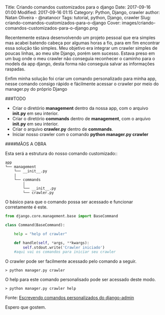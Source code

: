 Title: Criando comandos customizados para o django
Date: 2017-09-16 01:00
Modified: 2017-09-16 01:15
Category: Python, Django, crawler
author: Natan Oliveira - @natanocr
Tags: tutorial, python, Django, crawler
Slug: criando-comandos-customizados-para-o-django
Cover: images/criando-comandos-customizados-para-o-django.png

Recentemente estava desenvolvendo um projeto pessoal que era simples mas acabei batendo cabeça por algumas horas a fio, para em fim encontrar essa solução tão simples. Meu objetivo era integrar um crawler simples de poucas linhas, ao meu site Django, porém sem sucesso. Estava preso em um bug onde o meu crawler não conseguia reconhecer o caminho para o models da app django, desta forma não conseguia salvar as informações raspadas.
	
Enfim minha solução foi criar um comando personalizado para minha app, nesse comando consigo rápido e fácilmente acessar o crawler por meio do manager.py do próprio Django

###TODO
* Criar o diretório **management** dentro da nossa app, com o arquivo **__init__.py** em seu interior.
* Criar o diretório **commands** dentro de  **management**, com o arquivo **__init__.py** em seu interior.
* Criar o arquivo **crawler.py** dentro de **commands**.
* Iniciar nosso crawler com o comando **python manager.py crawler**

####MÃOS A OBRA

Esta será a estrutura do nosso comando customizado::

    app
    └── management
        └── __init__.py
        |
        └── commands
            │   
            └── __init__.py
            └── crawler.py

O básico para que o comando possa ser acessado e funcionar corretamente é este.

```python
from django.core.management.base import BaseCommand

class Command(BaseCommand):

    help = "help of crawler"

    def handle(self, *args, **kwargs):
        self.stdout.write('Crawler iniciado')
	#aqui vai os comandos para iniciar seu crawler

```

O crawler pode ser facilmente acessado pelo comando a seguir.
```
> python manager.py crawler
```

O help para este comando personalisado pode ser acessado deste modo.
```
> python manager.py crawler help
```
Fonte: [Escrevendo comandos personalizados do django-admin](https://docs.djangoproject.com/pt-br/1.11/howto/custom-management-commands/)

Espero que gostem.
